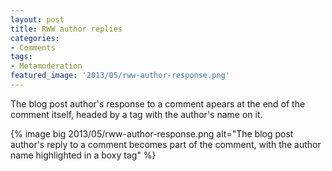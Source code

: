 ```yaml
---
layout: post
title: RWW author replies
categories:
- Comments
tags:
- Metamoderation
featured_image: '2013/05/rww-author-response.png'
---
```

The blog post author's response to a comment apears at the end of the comment itself, headed by a tag with the author's name on it.

{% image big 2013/05/rww-author-response.png alt="The blog post author's reply to a comment becomes part of the comment, with the author name highlighted in a boxy tag" %}